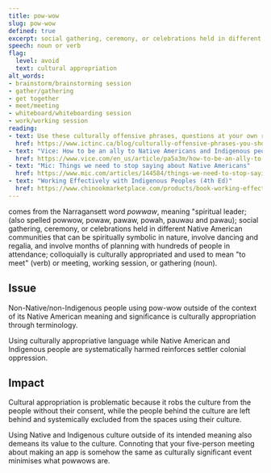 ```yaml
---
title: pow-wow
slug: pow-wow
defined: true
excerpt: social gathering, ceremony, or celebrations held in different Native American communities that can be spiritually symbolic in nature, involve dancing and regalia, and involve months of planning with hundreds of people in attendance; colloquially is culturally appropriated and used to mean "to meet" (verb) or meeting, working session, or gathering (noun); from Narragansett word powwaw, meaning "spiritual leader"
speech: noun or verb
flag:
  level: avoid
  text: cultural appropriation
alt_words:
- brainstorm/brainstorming session
- gather/gathering
- get together
- meet/meeting
- whiteboard/whiteboarding session
- work/working session
reading:
- text: Use these culturally offensive phrases, questions at your own risk
  href: https://www.ictinc.ca/blog/culturally-offensive-phrases-you-should-use-at
- text: "Vice: How to be an ally to Native Americans and Indigenous people"
  href: https://www.vice.com/en_us/article/pa5a3m/how-to-be-an-ally-to-native-americans-indigenous-people
- text: "Mic: Things we need to stop saying about Native Americans"
  href: https://www.mic.com/articles/144584/things-we-need-to-stop-saying-about-native-americans
- text: "Working Effectively with Indigenous Peoples (4th Ed)"
  href: https://www.chinookmarketplace.com/products/book-working-effectively-with-indigenous-peoples-4th-edition
---
```

comes from the Narragansett word _powwaw_, meaning "spiritual leader; (also spelled powwow, powaw, pawaw, powah, pauwau and pawau); social gathering, ceremony, or celebrations held in different Native American communities that can be spiritually symbolic in nature, involve dancing and regalia, and involve months of planning with hundreds of people in attendance; colloquially is culturally appropriated and used to mean "to meet" (verb) or meeting, working session, or gathering (noun).

## Issue

Non-Native/non-Indigenous people using pow-wow outside of the context of its Native American meaning and significance is culturally appropriation through terminology.

Using culturally appropriative language while Native American and Indigenous people are systematically harmed reinforces settler colonial oppression.

## Impact

Cultural appropriation is problematic because it robs the culture from the people without their consent, while the people behind the culture are left behind and systemically excluded from the spaces using their culture.

Using Native and Indigenous culture outside of its intended meaning also demeans its value to the culture. Connoting that your five-person meeting about making an app is somehow the same as culturally significant event minimises what powwows are.
